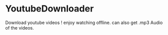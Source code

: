 # YoutubeDownloader
Download youtube videos ! enjoy watching offline. can also get .mp3 Audio of the videos.
